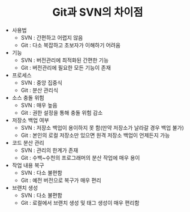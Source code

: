 # <center>Git과 SVN의 차이점</center>
- 사용법
  - SVN : 간편하고 어렵지 않음
  - Git : 다소 복잡하고 초보자가 이해하기 어려움
- 기능
  - SVN : 버전관리에 최적화된 간편한 기능
  - Git : 버전관리에 필요한 모든 기능이 존재
- 프로세스
  - SVN : 중앙 집중식
  - Git : 분산 관리식
- 소스 충돌 위험
  - SVN : 매우 높음
  - Git : 권한 설정을 통해 충돌 위험 감소
- 저장소 백업 여부
  - SVN : 저장소 백업이 용이하지 못 함(만약 저장소가 날라갈 경우 백업 불가)
  - Git : 본인의 로컬 저장소만 있으면 원격 저장소 백업이 언제든지 가능
- 코드 분산 관리
  - SVN : 관리의 한계가 존재
  - Git : 수백~수천의 프로그래머의 분산 작업에 매우 용이
- 작업 내용 복구
  - SVN : 다소 불편함
  - Git : 예전 버전으로 복구가 매우 편리
- 브랜치 생성
  - SVN : 다소 불편함
  - Git : 로컬에서 브랜치 생성 및 태그 생성이 매우 편리함
